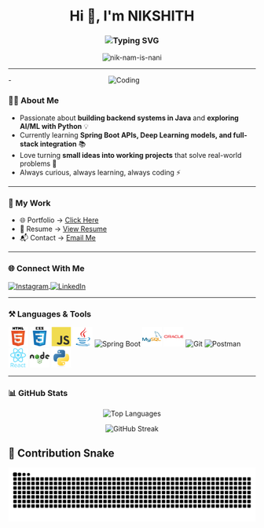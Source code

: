 

<h1 align="center">Hi 👋, I'm NIKSHITH</h1>
<center>
<h3>
  <img src="https://readme-typing-svg.demolab.com?font=Fira+Code&weight=700&size=28&duration=3000&pause=1000&color=0EB4F7&width=700&lines=Full+Stack+Developer;Backend+Developer+(Java);AI+%26+Machine+Learning+Enthusiast;Frontend+Animator;Problem+Solver;Computer+Science+Undergrad" alt="Typing SVG" />
</h3>
</center>




<p align="center">
  <img src="https://komarev.com/ghpvc/?username=nik-nam-is-nani&label=Profile%20views&color=0e75b6&style=flat" alt="nik-nam-is-nani" />
</p>


---
<img align="right" alt="Coding" width="300"  src="https://media.giphy.com/media/v1.Y2lkPWVjZjA1ZTQ3bXJ3MzN3cGZpZms0ZnFycWZ2eGU2ZG1ieThuaW03cG1uN2Jib3FyNiZlcD12MV9naWZzX3NlYXJjaCZjdD1n/QXwtfadqo7wbfmT46H/giphy.gif">-

### 👨‍💻 About Me  


- Passionate about **building backend systems in Java** and **exploring AI/ML with Python** 💡  
- Currently learning **Spring Boot APIs, Deep Learning models, and full-stack integration** 📚  
- Love turning **small ideas into working projects** that solve real-world problems 🚀  
- Always curious, always learning, always coding ⚡  







---

### 📂 My Work  
- 🌐 Portfolio → [Click Here](https://nikshith-po.netlify.app/)  
- 📄 Resume → [View Resume](https://drive.google.com/file/d/1ZgcIpeXOX6-7v2veMNG9kT-8vRptmvOG/view?usp=sharing)  
- 📬 Contact → [Email Me](mailto:nikshithkyatherigi2005@gmail.com)  

---

### 🌐 Connect With Me  
<p align="left">
  <a href="https://instagram.com/nik-name-is-nani" target="blank">
    <img align="center" src="https://raw.githubusercontent.com/rahuldkjain/github-profile-readme-generator/master/src/images/icons/Social/instagram.svg" alt="Instagram" height="30" width="40" />
  </a>
  
  <a href="https://www.linkedin.com/in/k-nikshith-b4b8b42ba/" target="blank">
    <img align="center" src="https://raw.githubusercontent.com/rahuldkjain/github-profile-readme-generator/master/src/images/icons/Social/linked-in-alt.svg" alt="LinkedIn" height="30" width="40" />
  </a>
</p>

---

### ⚒️ Languages & Tools  
<p align="left">
  <img src="https://raw.githubusercontent.com/devicons/devicon/master/icons/html5/html5-original-wordmark.svg" alt="HTML" width="40" height="40"/>  
  <img src="https://raw.githubusercontent.com/devicons/devicon/master/icons/css3/css3-original-wordmark.svg" alt="CSS" width="40" height="40"/>  
  <img src="https://raw.githubusercontent.com/devicons/devicon/master/icons/javascript/javascript-original.svg" alt="JavaScript" width="40" height="40"/>  
  <img src="https://raw.githubusercontent.com/devicons/devicon/master/icons/java/java-original.svg" alt="Java" width="40" height="40"/>  
  <img src="https://www.vectorlogo.zone/logos/springio/springio-icon.svg" alt="Spring Boot" width="40" height="40"/>  
  <img src="https://raw.githubusercontent.com/devicons/devicon/master/icons/mysql/mysql-original-wordmark.svg" alt="MySQL" width="40" height="40"/>  
  <img src="https://raw.githubusercontent.com/devicons/devicon/master/icons/oracle/oracle-original.svg" alt="Oracle DB" width="40" height="40"/>  
  <img src="https://www.vectorlogo.zone/logos/git-scm/git-scm-icon.svg" alt="Git" width="40" height="40"/>  
  <img src="https://www.vectorlogo.zone/logos/getpostman/getpostman-icon.svg" alt="Postman" width="40" height="40"/>  
  <img src="https://raw.githubusercontent.com/devicons/devicon/master/icons/react/react-original-wordmark.svg" alt="React" width="40" height="40"/>  
  <img src="https://raw.githubusercontent.com/devicons/devicon/master/icons/nodejs/nodejs-original-wordmark.svg" alt="Node.js" width="40" height="40"/>  
  <img src="https://raw.githubusercontent.com/devicons/devicon/master/icons/python/python-original.svg" alt="Python" width="40" height="40"/>  
</p>

---

### 📊 GitHub Stats  
<p align="center">
  <img src="https://github-readme-stats.vercel.app/api/top-langs?username=nik-nam-is-nani&show_icons=true&locale=en&layout=compact" alt="Top Languages" />
</p>

<p align="center">
  <img src="https://github-readme-streak-stats.herokuapp.com/?user=nik-nam-is-nani" alt="GitHub Streak" />
</p>

## 🐍 Contribution Snake
<p align="center">
  <picture>
    <source media="(prefers-color-scheme: dark)" srcset="https://raw.githubusercontent.com/nik-nam-is-nani/nik-nam-is-nani/output/github-snake-dark.svg" />
    <source media="(prefers-color-scheme: light)" srcset="https://raw.githubusercontent.com/nik-nam-is-nani/nik-nam-is-nani/output/github-snake.svg" />
    <img alt="github-snake" src="https://raw.githubusercontent.com/nik-nam-is-nani/nik-nam-is-nani/output/github-snake.svg" />
  </picture>
</p>
